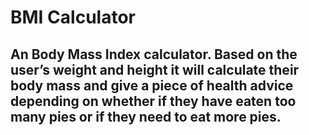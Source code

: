 # BMI Calculator

## An Body Mass Index calculator. Based on the user’s weight and height it will calculate their body mass and give a piece of health advice depending on whether if they have eaten too many pies or if they need to eat more pies.
